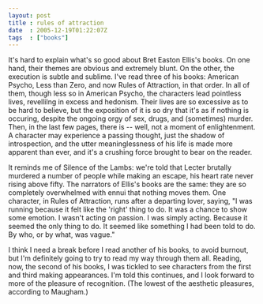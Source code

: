 ```yaml
---
layout: post
title : rules of attraction
date  : 2005-12-19T01:22:07Z
tags  : ["books"]
---
```

It's hard to explain what's so good about Bret Easton Ellis's books.  On one hand, their themes are obvious and extremely blunt.  On the other, the execution is subtle and sublime.  I've read three of his books: American Psycho, Less than Zero, and now Rules of Attraction, in that order.  In all of them, though less so in American Psycho, the characters lead pointless lives, revellilng in excess and hedonism.   Their lives are so excessive as to be hard to believe, but the exposition of it is so dry that it's as if nothing is occuring, despite the ongoing orgy of sex, drugs, and (sometimes) murder. Then, in the last few pages, there is -- well, not a moment of enlightenment. A character may experience a passing thought, just the shadow of introspection, and the utter meaninglessness of his life is made more apparent than ever, and it's a crushing force brought to bear on the reader.

It reminds me of Silence of the Lambs: we're told that Lecter brutally murdered a number of people while making an escape, his heart rate never rising above fifty.  The narrators of Ellis's books are the same: they are so completely overwhelmed with ennui that nothing moves them.  One character, in Rules of Attraction, runs after a departing lover, saying, "I was running because it felt like the 'right' thing to do.  It was a chance to show some emotion.  I wasn't acting on passion.  I was simply acting.  Because it seemed the only thing to do.  It seemed like something I had been told to do.  By who, or by what, was vague."

I think I need a break before I read another of his books, to avoid burnout, but I'm definitely going to try to read my way through them all.  Reading, now, the second of his books, I was tickled to see characters from the first and third making appearances.  I'm told this continues, and I look forward to more of the pleasure of recognition.  (The lowest of the aesthetic pleasures, according to Maugham.) 
